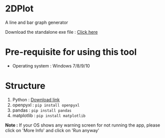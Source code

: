 # 2DPlot
A line and bar graph generator


Download the standalone exe file : <a href="https://github.com/shayansaha85/2DPlot/raw/master/dist/graphMaker.exe">Click here</a>

<h1>Pre-requisite for using this tool</h1>
<ul>
  <li>Operating system : Windows 7/8/9/10</li>
</ul>

<h1>Structure</h1>
<ol>
  <li>Python : <a href="https://www.python.org">Download link</a></li>
  <li>openpyxl : <code>pip install openpyxl</code></li>
  <li>pandas : <code>pip install pandas</code></li>
  <li>matplotlib : <code>pip install matplotlib</code></li>
</ol>

<p><strong>Note :</strong> If your OS shows any warning screen for not running the app, please click on 'More Info' and click on 'Run anyway' </p>
